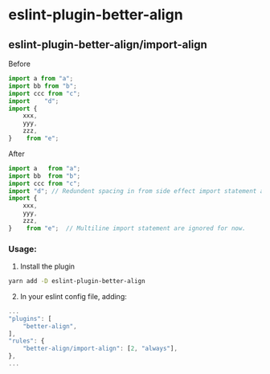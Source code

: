 # eslint-plugin-better-align

## eslint-plugin-better-align/import-align
Before
```js
import a from "a";
import bb from "b";
import ccc from "c";
import    "d";
import {
    xxx,
    yyy,
    zzz,
}    from "e";
```
After
```js
import a   from "a";
import bb  from "b";
import ccc from "c";
import "d"; // Redundent spacing in from side effect import statement are stripped for now.
import {
    xxx,
    yyy,
    zzz,
}    from "e";  // Multiline import statement are ignored for now.
```

### Usage:
1. Install the plugin
```bash
yarn add -D eslint-plugin-better-align
```
2. In your eslint config file, adding:
```js
...
"plugins": [
    "better-align",
],
"rules": {
    "better-align/import-align": [2, "always"],
},
...
```